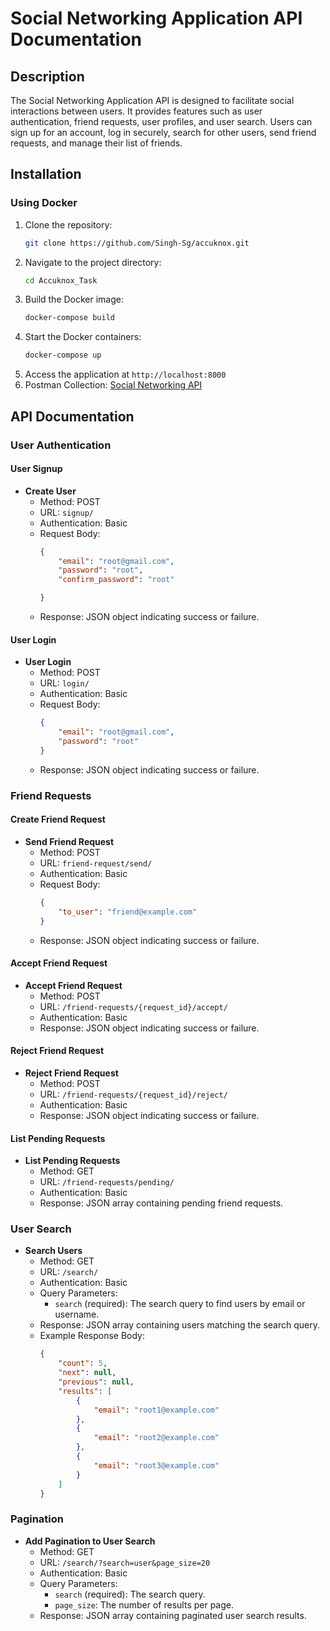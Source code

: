 # Social Networking Application API Documentation

## Description

The Social Networking Application API is designed to facilitate social interactions between users. It provides features such as user authentication, friend requests, user profiles, and user search. Users can sign up for an account, log in securely, search for other users, send friend requests, and manage their list of friends.

## Installation

### Using Docker

1. Clone the repository:
    ```bash
    git clone https://github.com/Singh-Sg/accuknox.git
    ```
2. Navigate to the project directory:
    ```bash
    cd Accuknox_Task
    ```
3. Build the Docker image:
    ```bash
    docker-compose build
    ```
4. Start the Docker containers:
    ```bash
    docker-compose up
    ```
5. Access the application at `http://localhost:8000`
6. Postman Collection: [Social Networking API](https://www.postman.com/grey-capsule-346904/workspace/accuknox/collection/32195921-736d8e04-cbbb-4602-beae-69f489011e77?action=share&creator=32195921)

## API Documentation

### User Authentication

#### User Signup

- **Create User**
  - Method: POST
  - URL: `signup/`
  - Authentication: Basic
  - Request Body:
    ```json
    {
        "email": "root@gmail.com",
        "password": "root",
        "confirm_password": "root"

    }
    ```
  - Response: JSON object indicating success or failure.

#### User Login

- **User Login**
  - Method: POST
  - URL: `login/`
  - Authentication: Basic
  - Request Body:
    ```json
    {
        "email": "root@gmail.com",
        "password": "root"
    }
    ```
  - Response: JSON object indicating success or failure.

### Friend Requests

#### Create Friend Request

- **Send Friend Request**
  - Method: POST
  - URL: `friend-request/send/`
  - Authentication: Basic
  - Request Body:
    ```json
    {
        "to_user": "friend@example.com"
    }
    ```
  - Response: JSON object indicating success or failure.

#### Accept Friend Request

- **Accept Friend Request**
  - Method: POST
  - URL: `/friend-requests/{request_id}/accept/`
  - Authentication: Basic
  - Response: JSON object indicating success or failure.

#### Reject Friend Request

- **Reject Friend Request**
  - Method: POST
  - URL: `/friend-requests/{request_id}/reject/`
  - Authentication: Basic
  - Response: JSON object indicating success or failure.

#### List Pending Requests

- **List Pending Requests**
  - Method: GET
  - URL: `/friend-requests/pending/`
  - Authentication: Basic
  - Response: JSON array containing pending friend requests.

### User Search

- **Search Users**
  - Method: GET
  - URL: `/search/`
  - Authentication: Basic
  - Query Parameters:
    - `search` (required): The search query to find users by email or username.
  - Response: JSON array containing users matching the search query.
  - Example Response Body:
    ```json
    {
        "count": 5,
        "next": null,
        "previous": null,
        "results": [
            {
                "email": "root1@example.com"
            },
            {
                "email": "root2@example.com"
            },
            {
                "email": "root3@example.com"
            }
        ]
    }
    ```

### Pagination

- **Add Pagination to User Search**
  - Method: GET
  - URL: `/search/?search=user&page_size=20`
  - Authentication: Basic
  - Query Parameters:
    - `search` (required): The search query.
    - `page_size`: The number of results per page.
  - Response: JSON array containing paginated user search results.


